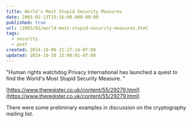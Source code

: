 ```yaml
---
title: World's Most Stupid Security Measures
date: 2003-02-13T15:16:00.000-08:00
published: true
url: /2003/02/world-most-stupid-security-measures.html
tags:
  - security
  - post
created: 2024-10-06 21:27:14-07:00
updated: 2024-10-10 15:00:01-07:00
---
```


"Human rights watchdog Privacy International has launched a quest to  
find the World's Most Stupid Security Measure. "  
  
[https://www.theregister.co.uk/content/55/29279.html](https://www.theregister.co.uk/content/55/29279.html)  
  
There were some preliminary examples in discussion on the cryptography mailing list.